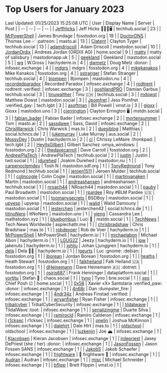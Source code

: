 # Top Users for January 2023
Last Updated: 01/25/2023 15:25:08 UTC
| User | Display Name | Server | Post |
| -- | -- | -- | -- |
| [JeffHicks](https://techhub.social/@JeffHicks) | Jeff Hicks 🐶🎼🍷🖥️ | techhub.social | 23 |
| [MrPowerShell](https://fosstodon.org/@MrPowerShell) | James Brundage | fosstodon.org | 19 |
| [DoctorDNS](https://masto.ai/@DoctorDNS) | Thomas Lee ✅ :patreon: | masto.ai | 13 |
| [Clatent](https://techhub.social/@Clatent) | Clayton Tyger | techhub.social | 13 |
| [adamdriscoll](https://mastodon.social/@adamdriscoll) | Adam Driscoll | mastodon.social | 10 |
| [JordanOrdix](https://home.social/@JordanOrdix) | Andreas Jordan (ORDIX AG) | home.social | 9 |
| [matty](https://mastodonapp.uk/@matty) | matty of salisbury | mastodonapp.uk | 5 |
| [geekland](https://mastodon.social/@geekland) | Geekland | mastodon.social | 5 |
| [wg](https://hachyderm.io/@wg) | W.Gross | hachyderm.io | 4 |
| [dwmetz](https://infosec.exchange/@dwmetz) | Doug Metz :donor: | infosec.exchange | 4 |
| [mdgrs](https://fosstodon.org/@mdgrs) | mdgrs | fosstodon.org | 4 |
| [mikekanakos](https://fosstodon.org/@mikekanakos) | Mike Kanakos | fosstodon.org | 4 |
| [sstranger](https://techhub.social/@sstranger) | Stefan Stranger | techhub.social | 4 |
| [bjompen](https://mastodon.nu/@bjompen) | Bjompen | mastodon.nu | 4 |
| [recordedparadox](https://infosec.exchange/@recordedparadox) | Recorded Paradox | infosec.exchange | 4 |
| [rodtrent](https://infosec.exchange/@rodtrent) | rodtrent :verified: | infosec.exchange | 3 |
| [poshlandPRO](https://techhub.social/@poshlandPRO) | Damian Garbus | techhub.social | 3 |
| [tinuwalther](https://techhub.social/@tinuwalther) | Tinu 🇨🇭 | techhub.social | 3 |
| [mdowst](https://mastodon.social/@mdowst) | Matthew Dowst | mastodon.social | 3 |
| [Jpomfret](https://tech.lgbt/@Jpomfret) | Jess Pomfret :verified_gay: | tech.lgbt | 3 |
| [asoftman](https://vmst.io/@asoftman) | Bill Powell | vmst.io | 3 |
| [gioxx](https://mastodon.uno/@gioxx) | Gioxx | mastodon.uno | 3 |
| [cjerrington](https://mstdn.social/@cjerrington) | Clayton Errington 🖥️ | mstdn.social | 3 |
| [fabian_bader](https://infosec.exchange/@fabian_bader) | Fabian Bader | infosec.exchange | 2 |
| [mortensummer](https://masto.ai/@mortensummer) | Tom | masto.ai | 2 |
| [sassdawe](https://infosec.exchange/@sassdawe) | Sass, David | infosec.exchange | 2 |
| [ChrisWarwick](https://mas.to/@ChrisWarwick) | Chris Warwick | mas.to | 2 |
| [duesiblog](https://social.tchncs.de/@duesiblog) | Matthias | social.tchncs.de | 2 |
| [lukemurray](https://aus.social/@lukemurray) | Luke Murray | aus.social | 2 |
| [MossyDev](https://hachyderm.io/@MossyDev) | Dustin | hachyderm.io | 2 |
| [cl](https://tech.lgbt/@cl) | Chrissy LeMaire :thonkpad: | tech.lgbt | 2 |
| [HeyItsGilbert](https://fosstodon.org/@HeyItsGilbert) | Gilbert Sanchez :omya_windows: | fosstodon.org | 2 |
| [thedavecarroll](https://fosstodon.org/@thedavecarroll) | Dave Carroll | fosstodon.org | 2 |
| [AndrewPlaTech](https://techhub.social/@AndrewPlaTech) | AndrewPlaTech | techhub.social | 2 |
| [justin](https://twit.social/@justin) | Justin | twit.social | 1 |
| [jdurehed](https://mastodon.nu/@jdurehed) | Joakim Durehed | mastodon.nu | 1 |
| [carpenoctemdev](https://mastodon.sdf.org/@carpenoctemdev) | Tosh N | mastodon.sdf.org | 1 |
| [TonyRedmond](https://techhub.social/@TonyRedmond) | Tony Redmond | techhub.social | 1 |
| [jeroen1511](https://techhub.social/@jeroen1511) | Jeroen Mulder | techhub.social | 1 |
| [colincogle](https://mastodon.social/@colincogle) | Colin Cogle | mastodon.social | 1 |
| [martinvanaken](https://mastodon.social/@martinvanaken) | Martin | mastodon.social | 1 |
| [andreashansen](https://techhub.social/@andreashansen) | andreashansen | techhub.social | 1 |
| [nroach44](https://mastodon.social/@nroach44) | NRoach44 | mastodon.social | 1 |
| [pauby](https://mastodon.social/@pauby) | Paul Broadwith | mastodon.social | 1 |
| [rpardee](https://mastodon.social/@rpardee) | Roy #BLM Pardee  🇺🇸 | mastodon.social | 1 |
| [toomanysecrets](https://mastodon.social/@toomanysecrets) | BSDBoy | mastodon.social | 1 |
| [upyesp](https://mastodon.social/@upyesp) | upyesp | mastodon.social | 1 |
| [walid](https://mastodon.social/@walid) | Walid Damouny | mastodon.social | 1 |
| [jesterchen](https://social.tchncs.de/@jesterchen) | jesterchen42 | social.tchncs.de | 1 |
| [titinoNero](https://mastodon.uno/@titinoNero) | ttNoNero | mastodon.uno | 1 |
| [yieng](https://mathstodon.xyz/@yieng) | Cassandra Lee | mathstodon.xyz | 1 |
| [bluebombus](https://mstdn.social/@bluebombus) | Luci 🐝 | mstdn.social | 1 |
| [TechNews](https://aspiechattr.me/@TechNews) | Tech News Worldwide | aspiechattr.me | 1 |
| [chrisbradshaw](https://mas.to/@chrisbradshaw) | Chris Bradshaw | mas.to | 1 |
| [robdevoer](https://hachyderm.io/@robdevoer) | Rob de Voer | hachyderm.io | 1 |
| [MrPowerShell](https://hachyderm.io/@MrPowerShell) | MrPowerShell | hachyderm.io | 1 |
| [michaelabon](https://hachyderm.io/@michaelabon) | Michael Abon | hachyderm.io | 1 |
| [LGUG2Z](https://hachyderm.io/@LGUG2Z) | Jeezy | hachyderm.io | 1 |
| [jpw](https://hachyderm.io/@jpw) | jakenuts | hachyderm.io | 1 |
| [johlju](https://hachyderm.io/@johlju) | Johan Ljunggren | hachyderm.io | 1 |
| [dela](https://hachyderm.io/@dela) | Dela 🏳️‍🌈 | hachyderm.io | 1 |
| [lgeurts](https://fosstodon.org/@lgeurts) | Luc :gnome: :debian: | fosstodon.org | 1 |
| [jborean](https://fosstodon.org/@jborean) | Jordan Borean | fosstodon.org | 1 |
| [heaths](https://fosstodon.org/@heaths) | Heath Stewart | fosstodon.org | 1 |
| [falkheiland](https://fosstodon.org/@falkheiland) | Falk Heiland 🇺🇦 | fosstodon.org | 1 |
| [dHeinemann](https://fosstodon.org/@dHeinemann) | Dave Heinemann 🇦🇺 :dotnet: | fosstodon.org | 1 |
| [osiris687](https://dataplatform.social/@osiris687) | Frank Henninger | dataplatform.social | 1 |
| [vortitu](https://chaos.social/@vortitu) | Stefan 🦒 | chaos.social | 1 |
| [tyno](https://bne.social/@tyno) | Tyno | bne.social | 1 |
| [xeo](https://home.social/@xeo) | Chief Posh ☑ | home.social | 1 |
| [0x58](https://infosec.exchange/@0x58) | Xavier «X» Santolaria :verified_paw: :donor: | infosec.exchange | 1 |
| [4n68r](https://infosec.exchange/@4n68r) | Dan :dumpster_fire: | infosec.exchange | 1 |
| [4ndr34z](https://infosec.exchange/@4ndr34z) | Andreas Finstad :verified: | infosec.exchange | 1 |
| [wryanfisher](https://infosec.exchange/@wryanfisher) | Ryan Fisher | infosec.exchange | 1 |
| [tribalcyber](https://infosec.exchange/@tribalcyber) | TribalCyberSecurity | infosec.exchange | 1 |
| [tildalwave](https://infosec.exchange/@tildalwave) | TildalWave :toot: | infosec.exchange | 1 |
| [serializingme](https://infosec.exchange/@serializingme) | Duarte Silva | infosec.exchange | 1 |
| [ramirocld](https://infosec.exchange/@ramirocld) | Ramiro Calderon | infosec.exchange | 1 |
| [r1cksec](https://infosec.exchange/@r1cksec) | r1cksec | infosec.exchange | 1 |
| [onelin](https://infosec.exchange/@onelin) | Joshua McKinnon | infosec.exchange | 1 |
| [dalehirt](https://mas.to/@dalehirt) | Dale HIrt | mas.to | 1 |
| [oldschool](https://infosec.exchange/@oldschool) | oldschool | infosec.exchange | 1 |
| [luzkenin](https://infosec.exchange/@luzkenin) | Joe 🏔️ | infosec.exchange | 1 |
| [Kjacobsen](https://infosec.exchange/@Kjacobsen) | Kieran Jacobsen | infosec.exchange | 1 |
| [jrdepriest](https://infosec.exchange/@jrdepriest) | Jasey DePriest (she / her) :donor: | infosec.exchange | 1 |
| [JasonFossen](https://infosec.exchange/@JasonFossen) | Jason Fossen SANS | infosec.exchange | 1 |
| [JakobS](https://infosec.exchange/@JakobS) | Jakob Schaefer | infosec.exchange | 1 |
| [frightware](https://infosec.exchange/@frightware) | 👻 frightware 👻 | infosec.exchange | 1 |
| [Audran](https://infosec.exchange/@Audran) | Audran | infosec.exchange | 1 |
| [misc](https://infosec.exchange/@misc) | Michael Schneider | infosec.exchange | 1 |
| [bflipp](https://vmst.io/@bflipp) | Brett Flippin | vmst.io | 1 |
